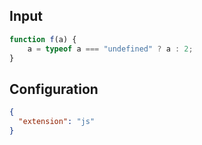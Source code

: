 
## Input
```javascript input
function f(a) {
    a = typeof a === "undefined" ? a : 2;
}
```

## Configuration
```json configuration
{
  "extension": "js"
}
```